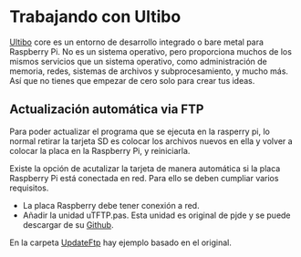 # Trabajando con Ultibo

[Ultibo](https://ultibo.org/) core es un entorno de desarrollo integrado o bare metal para Raspberry Pi. No es un sistema operativo, pero proporciona muchos de los mismos servicios que un sistema operativo, como administración de memoria, redes, sistemas de archivos y subprocesamiento, y mucho más. Así que no tienes que empezar de cero solo para crear tus ideas.



## Actualización automática via FTP

Para poder actualizar el programa que se ejecuta en la rasperry pi, lo normal retirar la tarjeta SD es colocar los archivos nuevos en ella y volver a colocar la placa en la Raspberry Pi, y reiniciarla.

Existe la opción de acutalizar la tarjeta de manera automática si la placa Raspberry Pi está conectada en red. Para ello se deben cumpliar varios requisitos.

* La placa Raspberry debe tener conexión a red.
* Añadir la unidad uTFTP.pas. Esta unidad es original de pjde y se puede descargar de su [Github](https://github.com/pjde/ultibo-tftp).

En la  carpeta [UpdateFtp](https://github.com/Blueicaro/Test_Ultibo/UpdateFtp) hay ejemplo basado en el original.



